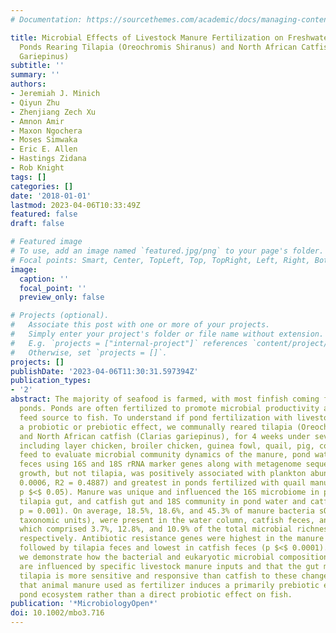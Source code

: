 ```yaml
---
# Documentation: https://sourcethemes.com/academic/docs/managing-content/

title: Microbial Effects of Livestock Manure Fertilization on Freshwater Aquaculture
  Ponds Rearing Tilapia (Oreochromis Shiranus) and North African Catfish (Clarias
  Gariepinus)
subtitle: ''
summary: ''
authors:
- Jeremiah J. Minich
- Qiyun Zhu
- Zhenjiang Zech Xu
- Amnon Amir
- Maxon Ngochera
- Moses Simwaka
- Eric E. Allen
- Hastings Zidana
- Rob Knight
tags: []
categories: []
date: '2018-01-01'
lastmod: 2023-04-06T10:33:49Z
featured: false
draft: false

# Featured image
# To use, add an image named `featured.jpg/png` to your page's folder.
# Focal points: Smart, Center, TopLeft, Top, TopRight, Left, Right, BottomLeft, Bottom, BottomRight.
image:
  caption: ''
  focal_point: ''
  preview_only: false

# Projects (optional).
#   Associate this post with one or more of your projects.
#   Simply enter your project's folder or file name without extension.
#   E.g. `projects = ["internal-project"]` references `content/project/deep-learning/index.md`.
#   Otherwise, set `projects = []`.
projects: []
publishDate: '2023-04-06T11:30:31.597394Z'
publication_types:
- '2'
abstract: The majority of seafood is farmed, with most finfish coming from freshwater
  ponds. Ponds are often fertilized to promote microbial productivity as a natural
  feed source to fish. To understand if pond fertilization with livestock manure induces
  a probiotic or prebiotic effect, we communally reared tilapia (Oreochromis shiranus),
  and North African catfish (Clarias gariepinus), for 4 weeks under seven manure treatments
  including layer chicken, broiler chicken, guinea fowl, quail, pig, cow, vs. commercial
  feed to evaluate microbial community dynamics of the manure, pond water, and fish
  feces using 16S and 18S rRNA marker genes along with metagenome sequencing. Catfish
  growth, but not tilapia, was positively associated with plankton abundance (p =
  0.0006, R2 = 0.4887) and greatest in ponds fertilized with quail manure (ANOVA,
  p $<$ 0.05). Manure was unique and influenced the 16S microbiome in pond water,
  tilapia gut, and catfish gut and 18S community in pond water and catfish guts (PERMANOVA,
  p = 0.001). On average, 18.5%, 18.6%, and 45.3% of manure bacteria sOTUs, (sub-operational
  taxonomic units), were present in the water column, catfish feces, and tilapia feces
  which comprised 3.7%, 12.8%, and 10.9% of the total microbial richness of the communities,
  respectively. Antibiotic resistance genes were highest in the manure and water samples
  followed by tilapia feces and lowest in catfish feces (p $<$ 0.0001). In this study,
  we demonstrate how the bacterial and eukaryotic microbial composition of fish ponds
  are influenced by specific livestock manure inputs and that the gut microbiome of
  tilapia is more sensitive and responsive than catfish to these changes. We conclude
  that animal manure used as fertilizer induces a primarily prebiotic effect on the
  pond ecosystem rather than a direct probiotic effect on fish.
publication: '*MicrobiologyOpen*'
doi: 10.1002/mbo3.716
---
```

